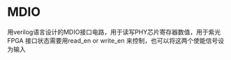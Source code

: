 # MDIO
用verilog语言设计的MDIO接口电路，用于读写PHY芯片寄存器数值，用于紫光FPGA
接口状态需要用read_en or write_en 来控制，也可以将这两个使能信号设为输入
